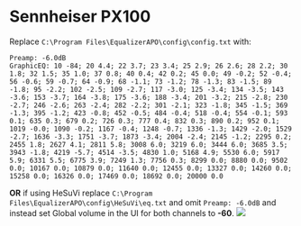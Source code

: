 # Sennheiser PX100
Replace `C:\Program Files\EqualizerAPO\config\config.txt` with:
```
Preamp: -6.0dB
GraphicEQ: 10 -84; 20 4.4; 22 3.7; 23 3.4; 25 2.9; 26 2.6; 28 2.2; 30 1.8; 32 1.5; 35 1.0; 37 0.8; 40 0.4; 42 0.2; 45 0.0; 49 -0.2; 52 -0.4; 56 -0.6; 59 -0.7; 64 -0.9; 68 -1.1; 73 -1.2; 78 -1.3; 83 -1.5; 89 -1.8; 95 -2.2; 102 -2.5; 109 -2.7; 117 -3.0; 125 -3.4; 134 -3.5; 143 -3.6; 153 -3.7; 164 -3.8; 175 -3.6; 188 -3.4; 201 -3.2; 215 -2.8; 230 -2.7; 246 -2.6; 263 -2.4; 282 -2.2; 301 -2.1; 323 -1.8; 345 -1.5; 369 -1.3; 395 -1.2; 423 -0.8; 452 -0.5; 484 -0.4; 518 -0.4; 554 -0.1; 593 0.1; 635 0.3; 679 0.2; 726 0.3; 777 0.4; 832 0.3; 890 0.2; 952 0.1; 1019 -0.0; 1090 -0.2; 1167 -0.4; 1248 -0.7; 1336 -1.3; 1429 -2.0; 1529 -2.7; 1636 -3.3; 1751 -3.7; 1873 -3.4; 2004 -2.4; 2145 -1.2; 2295 0.2; 2455 1.8; 2627 4.1; 2811 5.8; 3008 6.0; 3219 6.0; 3444 6.0; 3685 3.5; 3943 -1.8; 4219 -5.7; 4514 -3.5; 4830 1.0; 5168 4.9; 5530 6.0; 5917 5.9; 6331 5.5; 6775 3.9; 7249 1.3; 7756 0.3; 8299 0.0; 8880 0.0; 9502 0.0; 10167 0.0; 10879 0.0; 11640 0.0; 12455 0.0; 13327 0.0; 14260 0.0; 15258 0.0; 16326 0.0; 17469 0.0; 18692 0.0; 20000 0.0
```
**OR** if using HeSuVi replace `C:\Program Files\EqualizerAPO\config\HeSuVi\eq.txt` and omit `Preamp: -6.0dB` and instead set Global volume in the UI for both channels to **-60**.
![](https://raw.githubusercontent.com/jaakkopasanen/AutoEq/master/results/SBAF-Serious/innerfidelity/onear/Sennheiser%20PX100/Sennheiser%20PX100.png)